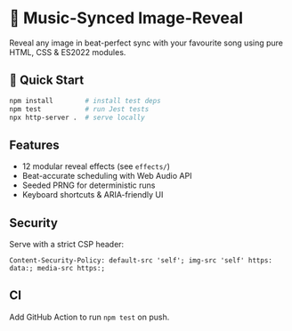 # 🎵 Music-Synced Image-Reveal

Reveal any image in beat-perfect sync with your favourite song using pure HTML, CSS & ES2022 modules.

## 🚀 Quick Start
```bash
npm install        # install test deps
npm test           # run Jest tests
npx http-server .  # serve locally
```

## Features
* 12 modular reveal effects (see `effects/`)
* Beat-accurate scheduling with Web Audio API
* Seeded PRNG for deterministic runs
* Keyboard shortcuts & ARIA-friendly UI

## Security
Serve with a strict CSP header:
```
Content-Security-Policy: default-src 'self'; img-src 'self' https: data:; media-src https:;
```

## CI
Add GitHub Action to run `npm test` on push.
